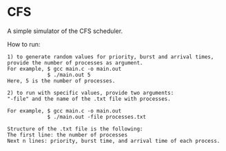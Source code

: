 # CFS
A simple simulator of the CFS scheduler.

How to run:

    1) to generate random values for priority, burst and arrival times, provide the number of processes as argument. 
    For example, $ gcc main.c -o main.out
                 $ ./main.out 5
    Here, 5 is the number of processes.

    2) to run with specific values, provide two arguments: 
    "-file" and the name of the .txt file with processes.

    For example, $ gcc main.c -o main.out
                 $ ./main.out -file processes.txt

	Structure of the .txt file is the following:
    The first line: the number of processes
    Next n lines: priority, burst time, and arrival time of each process.
